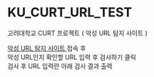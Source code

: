 # KU_CURT_URL_TEST
고려대학교 CURT 프로젝트 ( 악성 URL 탐지 사이트 )

[ 악성 URL 탐지 사이트 ](ku-checkurl.kro.kr) 접속 후  
악성 URL인지 확인할 URL 입력 후 검사하기 클릭  
검사 후 URL 입력란 아래 검사 결과 출력  
